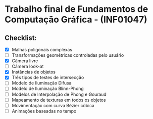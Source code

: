 # Trabalho final de Fundamentos de Computação Gráfica - (INF01047)

## Checklist:
- [x] Malhas poligonais complexas 
- [ ] Transformações geométricas controladas pelo usuário
- [x] Câmera livre
- [ ] Câmera look-at
- [x] Instâncias de objetos
- [x] Três tipos de testes de intersecção 
- [ ] Modelo de Iluminação Difusa 
- [ ] Modelo de Iluminação Blinn-Phong
- [ ] Modelos de Interpolação de Phong e Gouraud
- [ ] Mapeamento de texturas em todos os objetos
- [ ] Movimentação com curva Bézier cúbica
- [ ] Animações baseadas no tempo 
